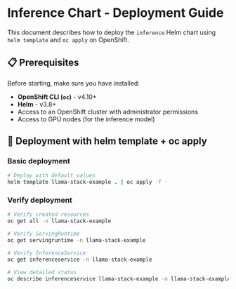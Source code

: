 # Inference Chart - Deployment Guide

This document describes how to deploy the `inference` Helm chart using `helm template` and `oc apply` on OpenShift.

## 📋 Prerequisites

Before starting, make sure you have installed:

- **OpenShift CLI (`oc`)** - v4.10+
- **Helm** - v3.8+
- Access to an OpenShift cluster with administrator permissions
- Access to GPU nodes (for the inference model)

## 🚀 Deployment with helm template + oc apply

### Basic deployment

```bash
# Deploy with default values
helm template llama-stack-example . | oc apply -f -
```

### Verify deployment

```bash
# Verify created resources
oc get all -n llama-stack-example

# Verify ServingRuntime
oc get servingruntime -n llama-stack-example

# Verify InferenceService
oc get inferenceservice -n llama-stack-example

# View detailed status
oc describe inferenceservice llama-stack-example -n llama-stack-example
```

